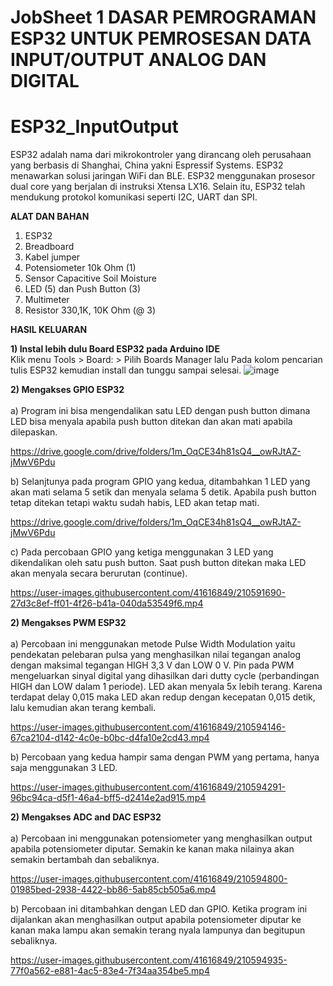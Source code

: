 # JobSheet 1 DASAR PEMROGRAMAN ESP32 UNTUK PEMROSESAN DATA INPUT/OUTPUT ANALOG DAN DIGITAL
# ESP32_InputOutput
 
ESP32 adalah nama dari mikrokontroler yang dirancang oleh perusahaan yang berbasis di Shanghai, China yakni Espressif Systems. ESP32 menawarkan solusi jaringan WiFi dan BLE. ESP32 menggunakan prosesor dual core yang berjalan di instruksi Xtensa LX16. Selain itu, ESP32 telah mendukung protokol komunikasi seperti I2C, UART dan SPI.

**ALAT DAN BAHAN** 
1) ESP32
2) Breadboard
3) Kabel jumper
4) Potensiometer 10k Ohm (1)
5) Sensor Capacitive Soil Moisture
6) LED (5) dan Push Button (3)
7) Multimeter
8) Resistor 330,1K, 10K Ohm (@ 3)


**HASIL KELUARAN**

**1) Instal lebih dulu Board ESP32 pada Arduino IDE** <br />
Klik menu Tools > Board: > Pilih Boards Manager lalu Pada kolom pencarian tulis ESP32 kemudian install dan tunggu sampai 
selesai.
![image](https://user-images.githubusercontent.com/41616849/210590603-9a7c81db-ac6e-4996-b249-10837fb9d26c.png)

   
**2) Mengakses GPIO ESP32**  <br />
<br />a) Program ini bisa mengendalikan satu LED dengan push button dimana LED bisa menyala apabila push button ditekan dan akan mati apabila dilepaskan.

https://drive.google.com/drive/folders/1m_OqCE34h81sQ4__owRJtAZ-jMwV6Pdu

b) Selanjtunya pada program GPIO yang kedua, ditambahkan 1 LED yang akan mati selama 5 setik dan menyala selama 5 detik. Apabila push button tetap ditekan tetapi waktu sudah habis, LED akan tetap mati.


https://drive.google.com/drive/folders/1m_OqCE34h81sQ4__owRJtAZ-jMwV6Pdu


c) Pada percobaan GPIO yang ketiga menggunakan 3 LED yang dikendalikan oleh satu push button. Saat push button ditekan maka LED akan menyala secara berurutan (continue).



https://user-images.githubusercontent.com/41616849/210591690-27d3c8ef-ff01-4f26-b41a-040da53549f6.mp4


**2) Mengakses PWM ESP32**  <br />
<br />a) Percobaan ini menggunakan metode Pulse Width Modulation yaitu pendekatan pelebaran pulsa yang menghasilkan nilai tegangan analog dengan maksimal tegangan HIGH 3,3 V dan LOW 0 V. Pin pada PWM mengeluarkan sinyal digital yang dihasilkan dari dutty cycle (perbandingan HIGH dan LOW dalam 1 periode). LED akan menyala 5x lebih terang. Karena terdapat delay 0,015 maka LED akan redup dengan kecepatan 0,015 detik, lalu kemudian akan terang kembali.


https://user-images.githubusercontent.com/41616849/210594146-67ca2104-d142-4c0e-b0bc-d4fa10e2cd43.mp4


b) Percobaan yang kedua hampir sama dengan PWM yang pertama, hanya saja menggunakan 3 LED.


https://user-images.githubusercontent.com/41616849/210594291-96bc94ca-d5f1-46a4-bff5-d2414e2ad915.mp4


**2) Mengakses ADC and DAC ESP32**  <br />
<br /> a) Percobaan ini menggunakan potensiometer yang menghasilkan output apabila potensiometer diputar. Semakin ke kanan maka nilainya akan semakin bertambah dan sebaliknya.


https://user-images.githubusercontent.com/41616849/210594800-01985bed-2938-4422-bb86-5ab85cb505a6.mp4


b) Percobaan ini ditambahkan dengan LED dan GPIO. Ketika program ini dijalankan akan menghasilkan output apabila potensiometer diputar ke kanan maka lampu akan semakin terang nyala lampunya dan begitupun sebaliknya.



https://user-images.githubusercontent.com/41616849/210594935-77f0a562-e881-4ac5-83e4-7f34aa354be5.mp4





